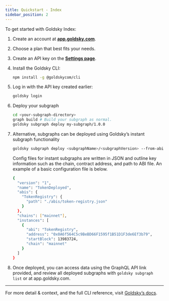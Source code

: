 ```yaml
---
title: Quickstart - Index
sidebar_position: 2
---
```


To get started with Goldsky Index:

1. Create an account at **[app.goldsky.com](https://app.goldsky.com/)**.
2. Choose a plan that best fits your needs.
3. Create an API key on the **[Settings page](https://app.goldsky.com/dashboard/settings)**.
4. Install the Goldsky CLI:
    
    ```bash
    npm install -g @goldskycom/cli
    ```
    
5. Log in with the API key created earlier:
    
    ```bash
    goldsky login
    ```
    
6. Deploy your subgraph
    
    ```bash
    cd <your-subgraph-directory>
    graph build # Build your subgraph as normal.
    goldsky subgraph deploy my-subgraph/1.0.0
    ```
    
7. Alternative, subgraphs can be deployed using Goldsky’s instant subgraph functionality
    
    ```bash
    goldsky subgraph deploy <subgraphName>/<subgraphVersion> --from-abi <path-to-config-file>
    ```
    
    Config files for instant subgraphs are written in JSON and outline key information such as the chain, contract address, and path to ABI file. An example of a basic configuration file is below.
    
    ```bash
    {
      "version": "1",
      "name": "TokenDeployed",
      "abis": {
        "TokenRegistry": {
          "path": "./abis/token-registry.json"
        }
      },
      "chains": ["mainnet"],
      "instances": [
        {
          "abi": "TokenRegistry",
          "address": "0x0A6f564C5c9BeBD66F1595f1B51D1F3de6Ef3b79",
          "startBlock": 13983724,
          "chain": "mainnet"
        }
      ]
    }
    ```
    
8. Once deployed, you can access data using the GraphQL API link provided, and review all deployed subgraphs with `goldsky subgraph list` or at app.goldsky.com.

---

For more detail & context, and the full CLI reference, visit [Goldsky’s docs](https://docs.goldsky.com/indexing).

